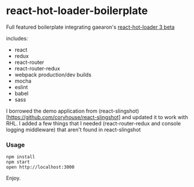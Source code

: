 # react-hot-loader-boilerplate

Full featured boilerplate integrating gaearon's [react-hot-loader 3 beta](https://github.com/gaearon/react-hot-boilerplate/) 

includes:
- react
- redux
- react-router
- react-router-redux
- webpack production/dev builds
- mocha
- eslint
- babel
- sass

I borrowed the demo application from (react-slingshot)[https://github.com/coryhouse/react-slingshot] and updated it to work with RHL. I added a few things that I needed (react-router-redux and console logging middleware) that aren't found in react-slingshot


### Usage

```
npm install
npm start
open http://localhost:3000
```


Enjoy.
